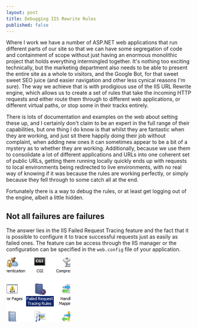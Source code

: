 ```yaml
---
layout: post
title: Debugging IIS Rewrite Rules
published: false
---
```


Where I work we have a number of ASP.NET web applications that run different parts of our site so that we can have some segregation of code and containment of scope without just having an enormous monolithic project that holds everything intermingled together. It's nothing too exciting technically, but the marketing department also needs to be able to present the entire site as a whole to visitors, and the Google Bot, for that sweet sweet SEO juice (and easier navigation and other less cynical reasons I'm sure). The way we achieve that is with prodigious use of the IIS URL Rewrite engine, which allows us to create a set of rules that take the incoming HTTP requests and either route them through to different web applications, or different virtual paths, or stop some in their tracks entirely.

There is lots of documentation and examples on the web about setting these up, and I certainly don't claim to be an expert in the full range of their capabilities, but one thing I do know is that whilst they are fantastic when they are working, and just sit there happily doing their job without complaint, when adding new ones it can sometimes appear to be a bit of a mystery as to whether they are working. Additionally, because we use them to consolidate a lot of different applications and URLs into one coherent set of public URLs, getting them running locally quickly ends up with requests to local environments being redirected to live environments, with no real way of knowing if it was because the rules are working perfectly, or simply because they fell through to some catch all at the end.

Fortunately there is a way to debug the rules, or at least get logging out of the engine, albeit a little hidden.

## Not all failures are failures

The answer lies in the IIS Failed Request Tracing feature and the fact that it is possible to configure it to trace successful requests just as easily as failed ones. The feature can be access through the IIS manager or the configuration can be specified in the `web.config` file of your application.

![Failed Request Tracing](../images/posts/FRT.png)

